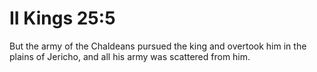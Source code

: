 # II Kings 25:5

But the army of the Chaldeans pursued the king and overtook him in the plains of Jericho, and all his army was scattered from him.
